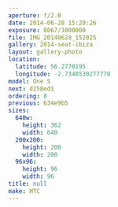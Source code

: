 ```yaml
---
aperture: f/2.0
date: 2014-06-28 15:20:26
exposure: 8067/1000000
file: IMG_20140628_152025
gallery: 2014-seat-ibiza
layout: gallery-photo
location:
  latitude: 56.2770195
  longitude: -2.7348530277778
model: One S
next: d258ed1
ordering: 8
previous: 634e9b5
sizes:
  640w:
    height: 362
    width: 640
  200x200:
    height: 200
    width: 200
  96x96:
    height: 96
    width: 96
title: null
make: HTC
---
```

